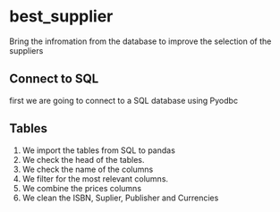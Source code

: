 # best_supplier
Bring the infromation from the database to improve the selection of the suppliers
## Connect to SQL
first we are going to connect to a SQL database using Pyodbc
## Tables
1. We import the tables from SQL to pandas
2. We check the head of the tables.
3. We check the name of the columns
4. We filter for the most relevant columns.
5. We combine the prices columns
6. We clean the  ISBN, Suplier, Publisher and Currencies
